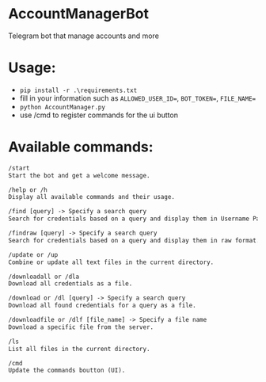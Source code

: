 # AccountManagerBot
Telegram bot that manage accounts and more

# Usage:
* ```pip install -r .\requirements.txt```
* fill in your information such as ```ALLOWED_USER_ID=```, ```BOT_TOKEN=```, ```FILE_NAME=```
* ```python AccountManager.py```
* use /cmd to register commands for the ui button

# Available commands:
``` xml
/start 
Start the bot and get a welcome message.

/help or /h 
Display all available commands and their usage.

/find [query] -> Specify a search query
Search for credentials based on a query and display them in Username Password format.

/findraw [query] -> Specify a search query
Search for credentials based on a query and display them in raw format.

/update or /up 
Combine or update all text files in the current directory.

/downloadall or /dla 
Download all credentials as a file.

/download or /dl [query] -> Specify a search query
Download all found credentials for a query as a file.

/downloadfile or /dlf [file_name] -> Specify a file name
Download a specific file from the server.

/ls 
List all files in the current directory.

/cmd 
Update the commands boutton (UI).
```
